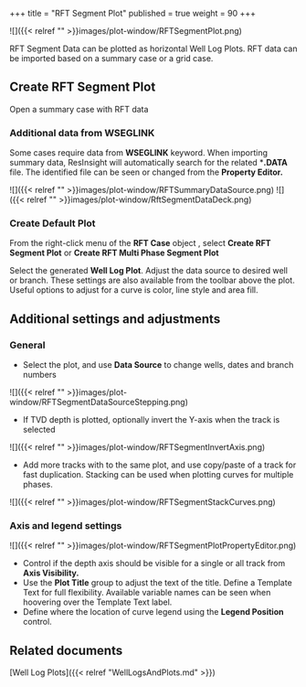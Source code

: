 +++
title = "RFT Segment Plot"
published = true
weight = 90
+++

![]({{< relref "" >}}images/plot-window/RFTSegmentPlot.png)

RFT Segment Data can be plotted as horizontal Well Log Plots. RFT data can be imported based on a summary case or a grid case.


## Create RFT Segment Plot

Open a summary case with RFT data

### Additional data from WSEGLINK
Some cases require data from **WSEGLINK** keyword. When importing summary data, ResInsight will automatically search for the related ***.DATA**  file. The identified file can be seen or changed from the **Property Editor.**

![]({{< relref "" >}}images/plot-window/RFTSummaryDataSource.png)
![]({{< relref "" >}}images/plot-window/RftSegmentDataDeck.png)


### Create Default Plot
From the right-click menu of the **RFT Case** object , select **Create RFT Segment Plot** or **Create RFT Multi Phase Segment Plot**

Select the generated **Well Log Plot**. Adjust the data source to desired well or branch. These settings are also available from the toolbar above the plot. Useful options to adjust for a curve is color, line style and area fill.

## Additional settings and adjustments

### General
- Select the plot, and use **Data Source** to change wells, dates and branch numbers

![]({{< relref "" >}}images/plot-window/RFTSegmentDataSourceStepping.png)

- If TVD depth is plotted, optionally invert the Y-axis when the track is selected

![]({{< relref "" >}}images/plot-window/RFTSegmentInvertAxis.png)

- Add more tracks with to the same plot, and use copy/paste of a track for fast duplication. Stacking can be used when plotting curves for multiple phases.

![]({{< relref "" >}}images/plot-window/RFTSegmentStackCurves.png)


### Axis and legend settings
![]({{< relref "" >}}images/plot-window/RFTSegmentPlotPropertyEditor.png)

- Control if the depth axis should be visible for a single or all track from **Axis Visibility.**
- Use the **Plot Title** group to adjust the text of the title. Define a Template Text for full flexibility. Available variable names can be seen when hoovering over the Template Text label.
- Define where the location of curve legend using the **Legend Position** control.


## Related documents

[Well Log Plots]({{< relref "WellLogsAndPlots.md" >}})